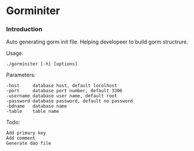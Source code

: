 # **Gorminiter**

### Introduction
Auto generating gorm init file. Helping developeer to build gorm structrure.

Usage: 

    ./gorminiter [-h] [options]


Parameters:

	-host	  database host, default locolhost
	-port	  database port number, default 3306
	-username database user name, default root
	-password database password, default no password
	-bdname	  database name
	-table 	  table name

Todo:

    Add primary key
    Add comment
    Generate dao file